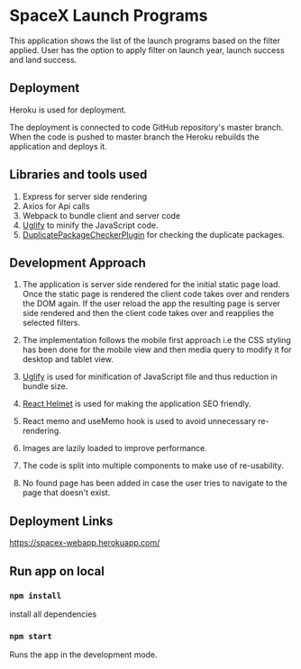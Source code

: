 # SpaceX Launch Programs

This application shows the list of the launch programs based on the filter applied. User has the option to apply filter on launch year, launch success and land success.

## Deployment

Heroku is used for deployment.

The deployment is connected to code GitHub repository's master branch. When the code is pushed to master branch the Heroku rebuilds the application and deploys it.

## Libraries and tools used

1. Express for server side rendering
2. Axios for Api calls
3. Webpack to bundle client and server code
4. [Uglify](https://www.npmjs.com/package/uglifyjs-webpack-plugin) to minify the JavaScript code.
5. [DuplicatePackageCheckerPlugin](https://www.npmjs.com/package/duplicate-package-checker-webpack-plugin) for checking the duplicate packages.

## Development Approach

1. The application is server side rendered for the initial static page load. Once the static page is rendered the client code takes over and renders the DOM again.
   If the user reload the app the resulting page is server side rendered and then the client code takes over and reapplies the selected filters.

2. The implementation follows the mobile first approach i.e the CSS styling has been done for the mobile view and then media query to modify it for desktop and tablet view.

3. [Uglify](https://www.npmjs.com/package/uglifyjs-webpack-plugin) is used for minification of JavaScript file and thus reduction in bundle size.

4. [React Helmet](https://www.npmjs.com/package/react-helmet) is used for making the application SEO friendly.

5. React memo and useMemo hook is used to avoid unnecessary re-rendering.

6. Images are lazily loaded to improve performance.

7. The code is split into multiple components to make use of re-usability.

8. No found page has been added in case the user tries to navigate to the page that doesn't exist.

## Deployment Links

<https://spacex-webapp.herokuapp.com/>

## Run app on local

### `npm install`

install all dependencies

### `npm start`

Runs the app in the development mode.
